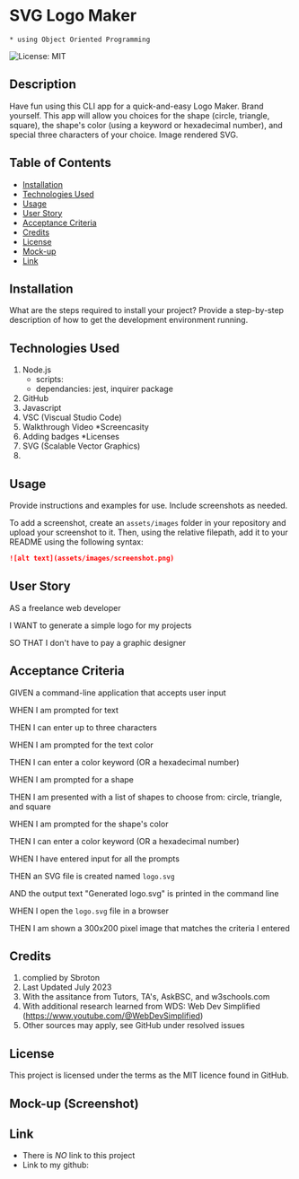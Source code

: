# SVG Logo Maker 
    * using Object Oriented Programming

![License: MIT](https://img.shields.io/badge/License-MIT-yellow.svg)

## Description

Have fun using this CLI app for a quick-and-easy Logo Maker. Brand yourself.  This app will allow you choices for the shape (circle, triangle, square), the shape's color (using a keyword or hexadecimal number), and special three characters of your choice.  Image rendered SVG. 



<!-- Provide a short description explaining the what, why, and how of your project. Use the following questions as a guide:

- What was your motivation?
- Why did you build this project? (Note: the answer is not "Because it was a homework assignment.")
- What problem does it solve?
- What did you learn? -->

## Table of Contents 

- [Installation](#installation)
- [Technologies Used](#Technologies-Used)
- [Usage](#usage)
- [User Story](#user-story)
- [Acceptance Criteria](#acceptance-criteria)
- [Credits](#credits)
- [License](#license)
- [Mock-up](#mock-up-screenshot)
- [Link](#link)

## Installation

What are the steps required to install your project? Provide a step-by-step description of how to get the development environment running.

## Technologies Used
1.  Node.js
    * scripts:
    * dependancies:  jest, inquirer package
2. GitHub
3. Javascript
4. VSC (Viscual Studio Code)
5. Walkthrough Video
    *Screencasity
6. Adding badges
    *Licenses
7. SVG (Scalable Vector Graphics)
8. 


## Usage

Provide instructions and examples for use. Include screenshots as needed.

To add a screenshot, create an `assets/images` folder in your repository and upload your screenshot to it. Then, using the relative filepath, add it to your README using the following syntax:

```md
![alt text](assets/images/screenshot.png)
```

## User Story
AS a freelance web developer

I WANT to generate a simple logo for my projects

SO THAT I don't have to pay a graphic designer

## Acceptance Criteria
GIVEN a command-line application that accepts user input

WHEN I am prompted for text

THEN I can enter up to three characters

WHEN I am prompted for the text color

THEN I can enter a color keyword (OR a hexadecimal number)

WHEN I am prompted for a shape

THEN I am presented with a list of shapes to choose from: circle, triangle, and square

WHEN I am prompted for the shape's color

THEN I can enter a color keyword (OR a hexadecimal number)

WHEN I have entered input for all the prompts

THEN an SVG file is created named `logo.svg`

AND the output text "Generated logo.svg" is printed in the command line

WHEN I open the `logo.svg` file in a browser

THEN I am shown a 300x200 pixel image that matches the criteria I entered

## Credits
1. complied by Sbroton
2. Last Updated July 2023
3. With the assitance from Tutors, TA's, AskBSC, and w3schools.com
4. With additional research learned from WDS: Web Dev Simplified (https://www.youtube.com/@WebDevSimplified)
5. Other sources may apply, see GitHub under resolved issues

## License
This project is licensed under the terms as the MIT licence found in GitHub.

## Mock-up (Screenshot)

<!-- enter mock up screenshots here -->
<!-- enter VIDEO LINK HERE -->

## Link
- There is *NO* link to this project
- Link to my github: 

<!-- enter github link here -->